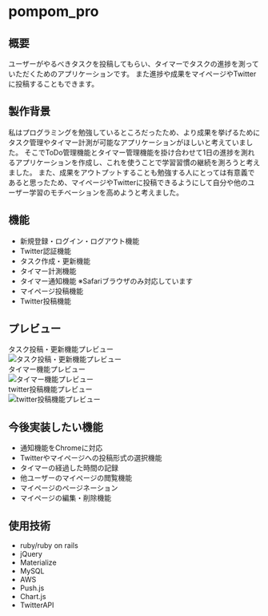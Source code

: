 # pompom_pro

## 概要
ユーザーがやるべきタスクを投稿してもらい、タイマーでタスクの進捗を測っていただくためのアプリケーションです。
また進捗や成果をマイページやTwitterに投稿することもできます。

## 製作背景
私はプログラミングを勉強しているところだったため、より成果を挙げるためにタスク管理やタイマー計測が可能なアプリケーションがほしいと考えていました。
そこでToDo管理機能とタイマー管理機能を掛け合わせて1日の進捗を測れるアプリケーションを作成し、これを使うことで学習習慣の継続を測ろうと考えました。
また、成果をアウトプットすることも勉強する人にとっては有意義であると思ったため、マイページやTwitterに投稿できるようにして自分や他のユーザー学習のモチベーションを高めようと考えました。

## 機能
* 新規登録・ログイン・ログアウト機能
* Twitter認証機能
* タスク作成・更新機能
* タイマー計測機能
* タイマー通知機能 ※Safariブラウザのみ対応しています
* マイページ投稿機能
* Twitter投稿機能

## プレビュー
タスク投稿・更新機能プレビュー  
![タスク投稿・更新機能プレビュー](https://user-images.githubusercontent.com/54617124/68562935-24a74d80-048f-11ea-89ed-2d5b1a89e4e9.gif)  
タイマー機能プレビュー  
![タイマー機能プレビュー](https://user-images.githubusercontent.com/54617124/68562529-73ec7e80-048d-11ea-93fd-77211b7bcf7a.gif)  
twitter投稿機能プレビュー  
![twitter投稿機能プレビュー](https://user-images.githubusercontent.com/54617124/68561340-79939580-0488-11ea-9e40-90516a15edeb.gif)


## 今後実装したい機能
* 通知機能をChromeに対応
* Twitterやマイページへの投稿形式の選択機能
* タイマーの経過した時間の記録
* 他ユーザーのマイページの閲覧機能
* マイページのページネーション
* マイページの編集・削除機能


## 使用技術
* ruby/ruby on rails
* jQuery
* Materialize
* MySQL
* AWS
* Push.js
* Chart.js
* TwitterAPI